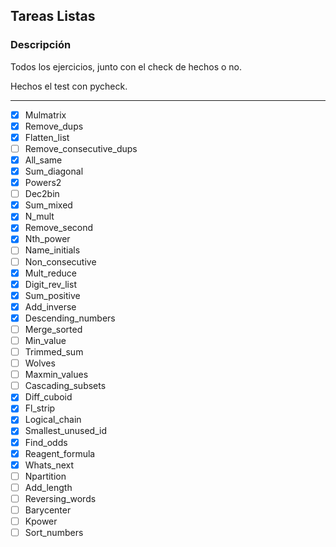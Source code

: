 ## Tareas Listas


### Descripción
Todos los ejercicios, junto con el check de hechos o no. 

Hechos el test con pycheck.

---
- [X] Mulmatrix
- [X] Remove_dups
- [X] Flatten_list
- [ ] Remove_consecutive_dups
- [X] All_same
- [X] Sum_diagonal
- [X] Powers2
- [ ] Dec2bin
- [X] Sum_mixed
- [X] N_mult
- [X] Remove_second
- [X] Nth_power
- [ ] Name_initials
- [ ] Non_consecutive
- [X] Mult_reduce
- [X] Digit_rev_list
- [X] Sum_positive
- [X] Add_inverse
- [X] Descending_numbers
- [ ] Merge_sorted
- [ ] Min_value
- [ ] Trimmed_sum
- [ ] Wolves
- [ ] Maxmin_values
- [ ] Cascading_subsets
- [X] Diff_cuboid
- [X] Fl_strip
- [X] Logical_chain
- [X] Smallest_unused_id
- [X] Find_odds
- [X] Reagent_formula
- [X] Whats_next
- [ ] Npartition
- [ ] Add_length
- [ ] Reversing_words
- [ ] Barycenter
- [ ] Kpower
- [ ] Sort_numbers
